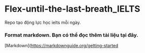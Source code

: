 # Flex-until-the-last-breath_IELTS
Repo tạo động lực học ielts mỗi ngày.
### Format markdown. Bạn có thể đọc thêm tài liệu tại đây.
[Markdown](https://markdownguide.org/getting-started
